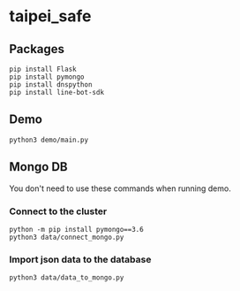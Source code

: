 # taipei_safe


## Packages
```
pip install Flask
pip install pymongo
pip install dnspython
pip install line-bot-sdk
```


## Demo
```
python3 demo/main.py
```


## Mongo DB 
You don't need to use these commands when running demo.

### Connect to the cluster 
```
python -m pip install pymongo==3.6
python3 data/connect_mongo.py
```

### Import json data to the database
```
python3 data/data_to_mongo.py
```

